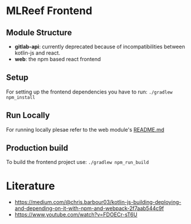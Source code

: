 # MLReef Frontend


## Module Structure
* **gitlab-api**: currently deprecated because of incompatibilities between kotlin-js and react.
* **web**: the npm based react frontend




## Setup
For setting up the frontend dependencies you have to run: `./gradlew npm_install`


## Run Locally
For running locally plesae refer to the web module's [README.md](web/README.md) 


## Production build
To build the frontend project use: `./gradlew npm_run_build`


# Literature
* https://medium.com/@chris.barbour03/kotlin-js-building-deploying-and-depending-on-it-with-npm-and-webpack-2f7aab544c9f
* https://www.youtube.com/watch?v=FDOECr-sT6U
